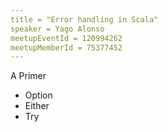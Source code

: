 ```yaml
---
title = "Error handling in Scala"
speaker = Yago Alonso
meetupEventId = 120994262
meetupMemberId = 75377452
---
```

A Primer
* Option
* Either
* Try
